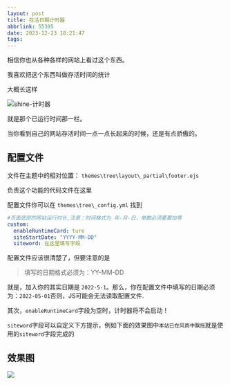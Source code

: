 ```yaml
---
layout: post
title: 存活日期计时器
abbrlink: 55395
date: 2023-12-23 18:21:47
tags:
---
```

相信你也从各种各样的网站上看过这个东西。

我喜欢把这个东西叫做存活时间的统计

大概长这样

![shine-计时器](https://tuchuang-awaae001.oss-cn-hongkong.aliyuncs.com/%E8%97%8F%E7%BB%8F%E9%98%81/bttree/%E5%AD%98%E6%B4%BB%E6%97%A5%E6%9C%9F%E8%AE%A1%E6%97%B6%E5%99%A8/shine-%E8%AE%A1%E6%97%B6%E5%99%A8_39988777.webp)

就是那个已运行时间那一栏。

当你看到自己的网站存活时间一点一点长起来的时候，还是有点骄傲的。

## 配置文件

文件在主题中的相对位置：
`themes\tree\layout\_partial\footer.ejs`

负责这个功能的代码文件在这里

配置文件你可以在
`themes\tree\_config.yml`
找到

```yml
#页面底部的网站运行时长,注意：时间格式为 年-月-日，单数必须要要加零
custom:
  enableRuntimeCard: ture
  siteStartDate: "YYYY-MM-DD" 
  siteword: 在这里填写字段
```
配置文件应该很清楚了，但要注意的是
>填写的日期格式必须为：YY-MM-DD

就是，加入你的其实日期是 `2022-5-1`。那么，你在配置文件中填写的日期必须为：`2022-05-01`否则，JS可能会无法读取配置文件.

其次，`enableRuntimeCard`字段为空时，计时器将不会启动！

`siteword`字段可以自定义下方提示，例如下面的效果图中`本站已在风雨中飘摇`就是使用的`siteword`字段完成的

## 效果图

![](https://tuchuang-awaae001.oss-cn-hongkong.aliyuncs.com/%E8%97%8F%E7%BB%8F%E9%98%81/bttree/%E5%AD%98%E6%B4%BB%E6%97%A5%E6%9C%9F%E8%AE%A1%E6%97%B6%E5%99%A8/%E5%BA%95%E9%83%A8%E7%9A%84%E8%AE%A1%E6%97%B6%E5%99%A8_cd15715d.webp)